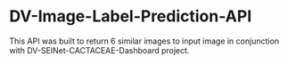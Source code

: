 # DV-Image-Label-Prediction-API
This API was built to return 6 similar images to input image in conjunction with DV-SEINet-CACTACEAE-Dashboard project.
